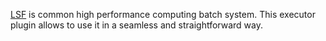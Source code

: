 [LSF](https://www.ibm.com/docs/en/spectrum-lsf/) is common high performance
computing batch system.
This executor plugin allows to use it in a seamless and straightforward way.